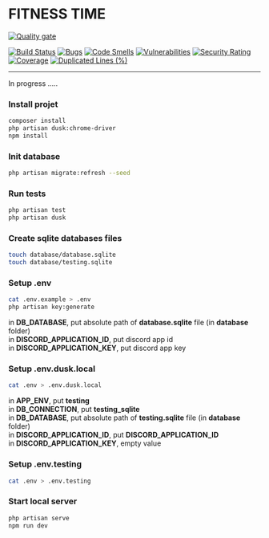 # FITNESS TIME

[![Quality gate](https://sonarcloud.io/api/project_badges/quality_gate?project=dov118_fitness)](https://sonarcloud.io/summary/new_code?id=dov118_fitness)

[![Build Status](https://github.com/dov118/fitness/workflows/CI/badge.svg)](https://github.com/dov118/fitness/actions/workflows/CI.yaml)
[![Bugs](https://sonarcloud.io/api/project_badges/measure?project=dov118_fitness&metric=bugs)](https://sonarcloud.io/summary/new_code?id=dov118_fitness)
[![Code Smells](https://sonarcloud.io/api/project_badges/measure?project=dov118_fitness&metric=code_smells)](https://sonarcloud.io/summary/new_code?id=dov118_fitness)
[![Vulnerabilities](https://sonarcloud.io/api/project_badges/measure?project=dov118_fitness&metric=vulnerabilities)](https://sonarcloud.io/summary/new_code?id=dov118_fitness)
[![Security Rating](https://sonarcloud.io/api/project_badges/measure?project=dov118_fitness&metric=security_rating)](https://sonarcloud.io/summary/new_code?id=dov118_fitness)
[![Coverage](https://sonarcloud.io/api/project_badges/measure?project=dov118_fitness&metric=coverage)](https://sonarcloud.io/summary/new_code?id=dov118_fitness)
[![Duplicated Lines (%)](https://sonarcloud.io/api/project_badges/measure?project=dov118_fitness&metric=duplicated_lines_density)](https://sonarcloud.io/summary/new_code?id=dov118_fitness)

------

In progress .....


### Install projet 
```bash
composer install
php artisan dusk:chrome-driver
npm install
```

### Init database
```bash
php artisan migrate:refresh --seed
```

### Run tests
```bash
php artisan test
php artisan dusk
```

### Create sqlite databases files
```bash
touch database/database.sqlite
touch database/testing.sqlite
```

### Setup .env
```bash
cat .env.example > .env
php artisan key:generate
```
in __DB_DATABASE__, put absolute path of __database.sqlite__ file (in __database__ folder)<br>
in __DISCORD_APPLICATION_ID__, put discord app id<br>
in __DISCORD_APPLICATION_KEY__, put discord app key<br>

### Setup .env.dusk.local
```bash
cat .env > .env.dusk.local
```
in __APP_ENV__, put __testing__<br>
in __DB_CONNECTION__, put __testing_sqlite__<br>
in __DB_DATABASE__, put absolute path of __testing.sqlite__ file (in __database__ folder)<br>
in __DISCORD_APPLICATION_ID__, put __DISCORD_APPLICATION_ID__<br>
in __DISCORD_APPLICATION_KEY__, empty value

### Setup .env.testing
```bash
cat .env > .env.testing
```

### Start local server
```bash
php artisan serve
npm run dev
```


